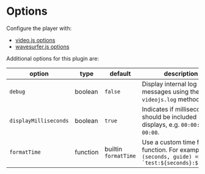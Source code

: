 # Options

Configure the player with:

- [video.js options](https://github.com/videojs/video.js/blob/master/docs/guides/options.md)
- [wavesurfer.js options](https://wavesurfer-js.org/docs/options.html)

Additional options for this plugin are:

| option | type | default | description |
| ------ | ---- | ------- | ----------- |
| `debug` | boolean | `false` | Display internal log messages using the `videojs.log` method. |
| `displayMilliseconds` | boolean | `true` | Indicates if milliseconds should be included in time displays, e.g. `00:00:000` vs `00:00`. |
| `formatTime` | function | builtin `formatTime` | Use a custom time format function. For example: ```(seconds, guide) => `test:${seconds}:${guide} ``` |
